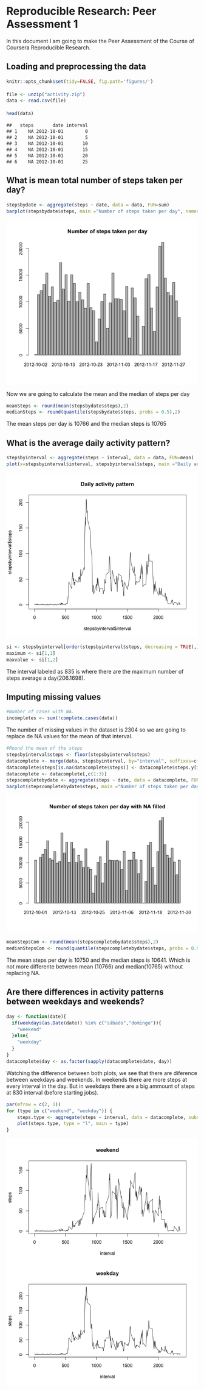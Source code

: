 # Reproducible Research: Peer Assessment 1

In this document I am going to make the Peer Assessment of the Course of Coursera Reproducible Research.


## Loading and preprocessing the data

```r
knitr::opts_chunk$set(tidy=FALSE, fig.path='figures/')

file <- unzip("activity.zip")
data <- read.csv(file)

head(data)
```

```
##   steps       date interval
## 1    NA 2012-10-01        0
## 2    NA 2012-10-01        5
## 3    NA 2012-10-01       10
## 4    NA 2012-10-01       15
## 5    NA 2012-10-01       20
## 6    NA 2012-10-01       25
```


## What is mean total number of steps taken per day?

```r
stepsbydate <- aggregate(steps ~ date, data = data, FUN=sum)
barplot(stepsbydate$steps, main ="Number of steps taken per day", names.arg=stepsbydate$date)
```

![plot of chunk steps](figures/steps.png) 

Now we are going to calculate the mean and the median of steps per day

```r
meanSteps <- round(mean(stepsbydate$steps),2)
medianSteps <- round(quantile(stepsbydate$steps, probs = 0.5),2)
```
The mean steps per day is 10766 and the median steps is 10765

## What is the average daily activity pattern?

```r
stepsbyinterval <- aggregate(steps ~ interval, data = data, FUN=mean)
plot(x=stepsbyinterval$interval, stepsbyinterval$steps, main ="Daily activity pattern", type="l")
```

![plot of chunk interval](figures/interval.png) 


```r
si <- stepsbyinterval[order(stepsbyinterval$steps, decreasing = TRUE),]
maximum <- si[1,1]
maxvalue <- si[1,2]
```
The interval labeled as 835 is where there are the maximum number of steps average a day(206.1698).


## Imputing missing values

```r
#Number of cases with NA.
incompletes <- sum(!complete.cases(data))
```

The number of missing values in the dataset is 2304 so we are going to replace de NA values for the mean of that interval.


```r
#Round the mean of the steps
stepsbyinterval$steps <- floor(stepsbyinterval$steps)
datacomplete <- merge(data, stepsbyinterval, by="interval", suffixes=c("",".y"))
datacomplete$steps[is.na(datacomplete$steps)] <- datacomplete$steps.y[is.na(datacomplete$steps)]
datacomplete <- datacomplete[,c(1:3)]
stepscompletebydate <- aggregate(steps ~ date, data = datacomplete, FUN=sum)
barplot(stepscompletebydate$steps, main ="Number of steps taken per day with NA filled", names.arg=stepscompletebydate$date)
```

![plot of chunk stepscompletes](figures/stepscompletes.png) 


```r
meanStepsCom <- round(mean(stepscompletebydate$steps),2)
medianStepsCom <- round(quantile(stepscompletebydate$steps, probs = 0.5),2)
```
The mean steps per day is 10750 and the median steps is 10641. Which is not more differente between mean (10766) and median(10765) without replacing NA.



## Are there differences in activity patterns between weekdays and weekends?


```r
day <- function(date){
  if(weekdays(as.Date(date)) %in% c("sábado","domingo")){
    "weekend"
  }else{
    "weekday"
  }
}
datacomplete$day <- as.factor(sapply(datacomplete$date, day))
```

Watching the difference between both plots, we see that there are diference between weekdays and weekends. In weekends there are more steps at every interval in the day. But in weekdays there are a big ammount of steps at 830 interval (before starting jobs).



```r
par(mfrow = c(2, 1))
for (type in c("weekend", "weekday")) {
    steps.type <- aggregate(steps ~ interval, data = datacomplete, subset = datacomplete$day == type, FUN = mean)
    plot(steps.type, type = "l", main = type)
}
```

![plot of chunk graphicsday](figures/graphicsday.png) 








